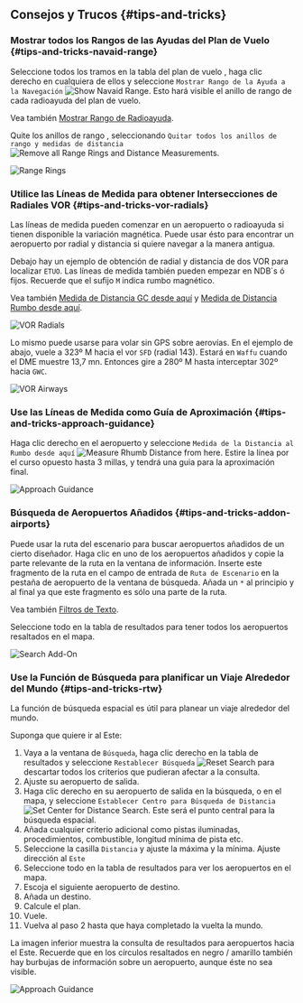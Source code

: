 ## Consejos y Trucos {#tips-and-tricks}

### Mostrar todos los Rangos de las Ayudas del Plan de Vuelo {#tips-and-tricks-navaid-range}

Seleccione todos los tramos en la tabla del plan de vuelo , haga clic derecho en cualquiera de ellos y seleccione `Mostrar Rango de la Ayuda a la Navegación`  ![Show Navaid Range](../images/icons/navrange.png). Esto hará visible el anillo de rango de cada radioayuda del plan de vuelo.

Vea también  [Mostrar Rango de Radioayuda](MAPDISPLAY.md#show-navaid-range).

Quite los anillos de rango , seleccionando `Quitar todos los anillos de rango y medidas de distancia` ![Remove all Range Rings and Distance Measurements](../images/icons/rangeringsoff.png).

![Range Rings](../images/tutorial/tipsrangerings.jpg)

### Utilice las Líneas de Medida para obtener Intersecciones de Radiales VOR  {#tips-and-tricks-vor-radials}

Las líneas de medida pueden comenzar en un aeropuerto o radioayuda si tienen disponible la variación magnética. Puede usar ésto para encontrar un aeropuerto por radial y distancia si quiere navegar a la manera antigua. 

Debajo hay un ejemplo de obtención de radial y distancia de dos VOR para localizar `ETUO`. Las líneas de medida también pueden empezar en NDB´s ó fijos. Recuerde que el sufijo `M` indica rumbo magnético. 

Vea también  [Medida de Distancia GC desde aquí](MAPDISPLAY.md#measure-gc-distance-from-here) y [Medida de Distancia Rumbo desde aquí](MAPDISPLAY.md#measure-rhumb-distance-from-here).

![VOR Radials](../images/tutorial/tipvor.jpg)

Lo mismo puede usarse para volar sin GPS sobre aerovías. En el ejemplo de abajo, vuele a 323º M hacia el vor `SFD` \(radial 143\). Estará en `Waffu` cuando el DME muestre 13,7 mn. Entonces gire a 280º M hasta interceptar 302º hacia `GWC`.

![VOR Airways](../images/tutorial/tipvorairway.jpg)

### Use las Líneas de Medida como Guía de Aproximación  {#tips-and-tricks-approach-guidance}

Haga clic derecho en el aeropuerto y seleccione `Medida de la Distancia al Rumbo desde aquí` ![Measure Rhumb Distance from here](../images/icons/distancemeasurerhumb.png). Estire la línea por el curso opuesto hasta 3 millas, y tendrá una guia para la aproximación final.

![Approach Guidance](../images/tutorial/tipsapproach.jpg)

### Búsqueda de Aeropuertos Añadidos  {#tips-and-tricks-addon-airports}

Puede usar la ruta del escenario para buscar aeropuertos añadidos de un cierto diseñador. Haga clic en uno de los aeropuertos añadidos y copie la parte relevante de la ruta en la ventana de información. Inserte este fragmento de la ruta en el campo de entrada de `Ruta de Escenario` en la pestaña de aeropuerto de la ventana de búsqueda. Añada un `*` al principio y al final ya que este fragmento es sólo una parte de la ruta.  

Vea también [Filtros de Texto](SEARCH.md#text-filters).

Seleccione todo en la tabla de resultados para tener todos los aeropuertos resaltados en el mapa.

![Search Add-On](../images/tutorial/tipscenery.jpg)

### Use la Función de Búsqueda para planificar un Viaje Alrededor del Mundo {#tips-and-tricks-rtw}

La función de búsqueda espacial es útil para planear un viaje alrededor del mundo.

Suponga que quiere ir al Este:

1. Vaya a la ventana de `Búsqueda`, haga clic derecho en la tabla de resultados y seleccione `Restablecer Búsqueda`  ![Reset Search](../images/icons/clear.png) para descartar todos los criterios que pudieran afectar a la consulta. 
2. Ajuste su aeropuerto de salida.
2. Haga clic derecho en su aeropuerto de salida en la búsqueda, o en el mapa, y seleccione `Establecer Centro para Búsqueda de Distancia` ![Set Center for Distance Search](../images/icons/mark.png). Este será el punto central para la búsqueda espacial. 
3. Añada cualquier criterio adicional como pistas iluminadas, procedimientos, combustible, longitud mínima de pista etc. 
4. Seleccione la casilla `Distancia` y ajuste la máxima y la mínima. Ajuste dirección al `Este`
5. Seleccione todo en la tabla de resultados para ver los aeropuertos en el mapa. 
5. Escoja el siguiente aeropuerto de destino. 
6. Añada un destino. 
7. Calcule el plan.
8. Vuele.
9. Vuelva al paso 2 hasta que haya completado la vuelta la mundo. 

La imagen inferior muestra la consulta de resultados para aeropuertos hacia el Este.  Recuerde que en los círculos resaltados en negro / amarillo también hay burbujas de información sobre un aeropuerto, aunque éste no sea visible. 

![Approach Guidance](../images/tutorial/tiprtw.jpg)

